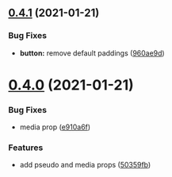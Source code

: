 ## [0.4.1](https://github.com/flame-ui/flame-ui-react/compare/v0.4.0...v0.4.1) (2021-01-21)


### Bug Fixes

* **button:** remove default paddings ([960ae9d](https://github.com/flame-ui/flame-ui-react/commit/960ae9d6ddf4f24627299121246bf325d74e4bf9))

# [0.4.0](https://github.com/flame-ui/flame-ui-react/compare/v0.3.2...v0.4.0) (2021-01-21)


### Bug Fixes

* media prop ([e910a6f](https://github.com/flame-ui/flame-ui-react/commit/e910a6f5c2bffbec32b8a0fbc8a1097dda7b7f59))


### Features

* add pseudo and media props ([50359fb](https://github.com/flame-ui/flame-ui-react/commit/50359fbfdbb6c1114c5803b384ebceec26d8d097))
